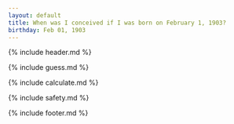```yaml
---
layout: default
title: When was I conceived if I was born on February 1, 1903?
birthday: Feb 01, 1903
---
```


{% include header.md %}

{% include guess.md %}

{% include calculate.md %}

{% include safety.md %}

{% include footer.md %}



